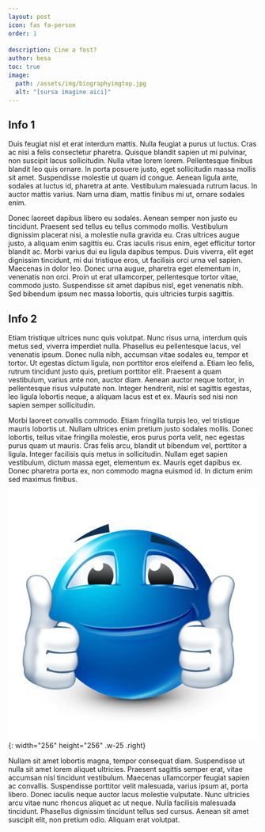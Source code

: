 ```yaml
---
layout: post
icon: fas fa-person
order: 1

description: Cine a fost?
author: besa
toc: true
image:
  path: /assets/img/biographyimgtop.jpg
  alt: "[sursa imagine aici]"
---
```


## Info 1
 Duis feugiat nisl et erat interdum mattis. Nulla feugiat a purus ut luctus. Cras ac nisi a felis consectetur pharetra. Quisque blandit sapien ut mi pulvinar, non suscipit lacus sollicitudin. Nulla vitae lorem lorem. Pellentesque finibus blandit leo quis ornare. In porta posuere justo, eget sollicitudin massa mollis sit amet. Suspendisse molestie ut quam id congue. Aenean ligula ante, sodales at luctus id, pharetra at ante. Vestibulum malesuada rutrum lacus. In auctor mattis varius. Nam urna diam, mattis finibus mi ut, ornare sodales enim.

Donec laoreet dapibus libero eu sodales. Aenean semper non justo eu tincidunt. Praesent sed tellus eu tellus commodo mollis. Vestibulum dignissim placerat nisi, a molestie nulla gravida eu. Cras ultrices augue justo, a aliquam enim sagittis eu. Cras iaculis risus enim, eget efficitur tortor blandit ac. Morbi varius dui eu ligula dapibus tempus. Duis viverra, elit eget dignissim tincidunt, mi dui tristique eros, ut facilisis orci urna vel sapien. Maecenas in dolor leo. Donec urna augue, pharetra eget elementum in, venenatis non orci. Proin ut erat ullamcorper, pellentesque tortor vitae, commodo justo. Suspendisse sit amet dapibus nisl, eget venenatis nibh. Sed bibendum ipsum nec massa lobortis, quis ultricies turpis sagittis. 

## Info 2
Etiam tristique ultrices nunc quis volutpat. Nunc risus urna, interdum quis metus sed, viverra imperdiet nulla. Phasellus eu pellentesque lacus, vel venenatis ipsum. Donec nulla nibh, accumsan vitae sodales eu, tempor et tortor. Ut egestas dictum ligula, non porttitor eros eleifend a. Etiam leo felis, rutrum tincidunt justo quis, pretium porttitor elit. Praesent a quam vestibulum, varius ante non, auctor diam. Aenean auctor neque tortor, in pellentesque risus vulputate non. Integer hendrerit, nisl et sagittis egestas, leo ligula lobortis neque, a aliquam lacus est et ex. Mauris sed nisi non sapien semper sollicitudin.

Morbi laoreet convallis commodo. Etiam fringilla turpis leo, vel tristique mauris lobortis ut. Nullam ultrices enim pretium justo sodales mollis. Donec lobortis, tellus vitae fringilla molestie, eros purus porta velit, nec egestas purus quam ut mauris. Cras felis arcu, blandit ut bibendum vel, porttitor a ligula. Integer facilisis quis metus in sollicitudin. Nullam eget sapien vestibulum, dictum massa eget, elementum ex. Mauris eget dapibus ex. Donec pharetra porta ex, non commodo magna euismod id. In dictum enim sed maximus finibus.

![Desktop View](/assets/img/thumbsup.png){: width="256" height="256" .w-25 .right}

Nullam sit amet lobortis magna, tempor consequat diam. Suspendisse ut nulla sit amet lorem aliquet ultricies. Praesent sagittis semper erat, vitae accumsan nisl tincidunt vestibulum. Maecenas ullamcorper feugiat sapien ac convallis. Suspendisse porttitor velit malesuada, varius ipsum at, porta libero. Donec iaculis neque auctor lacus molestie vulputate. Nunc ultricies arcu vitae nunc rhoncus aliquet ac ut neque. Nulla facilisis malesuada tincidunt. Phasellus dignissim tincidunt tellus sed cursus. Aenean sit amet suscipit elit, non pretium odio. Aliquam erat volutpat. 

